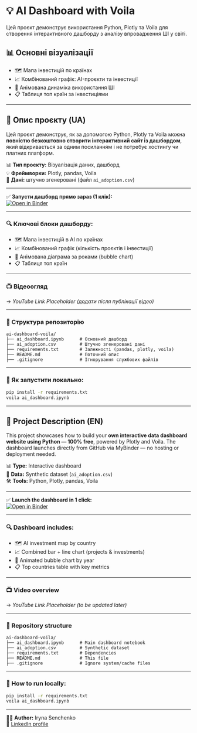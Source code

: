 # 💡 AI Dashboard with Voila

Цей проєкт демонструє використання Python, Plotly та Voila для створення інтерактивного дашборду з аналізу впровадження ШІ у світі.

## 📊 Основні візуалізації

- 🗺️ Мапа інвестицій по країнах  
- 📈 Комбінований графік: AI-проєкти та інвестиції  
- 🔵 Анімована динаміка використання ШІ  
- 📋 Таблиця топ країн за інвестиціями

---

## 🧾 Опис проєкту (UA)

Цей проєкт демонструє, як за допомогою Python, Plotly та Voila можна **повністю безкоштовно створити інтерактивний сайт із дашбордом**, який відкривається за одним посиланням і не потребує хостингу чи платних платформ.

📊 **Тип проєкту:** Візуалізація даних, дашборд  
💡 **Фреймворки:** Plotly, pandas, Voila  
📁 **Дані:** штучно згенеровані (файл `ai_adoption.csv`)

---

✅ **Запусти дашборд прямо зараз (1 клік):**  
[![Open in Binder](https://mybinder.org/badge_logo.svg)](https://mybinder.org/v2/gh/IrynaSenchenko/ai-dashboard-voila/main?urlpath=voila/render/ai_dashboard.ipynb)

---

### 🔍 Ключові блоки дашборду:

- 🗺️ Мапа інвестицій в AI по країнах  
- 📈 Комбінований графік (кількість проєктів і інвестиції)  
- 🔵 Анімована діаграма за роками (bubble chart)  
- 📋 Таблиця топ країн

---

### 📺 Відеоогляд  
→ *YouTube Link Placeholder (додати після публікації відео)*

---

### 📁 Структура репозиторію
```
ai-dashboard-voila/
├── ai_dashboard.ipynb      # Основний дашборд
├── ai_adoption.csv         # Штучно згенеровані дані
├── requirements.txt        # Залежності (pandas, plotly, voila)
├── README.md               # Поточний опис
├── .gitignore              # Ігнорування службових файлів
```

---

### 🧪 Як запустити локально:
```bash
pip install -r requirements.txt
voila ai_dashboard.ipynb
```

---

## 📄 Project Description (EN)

This project showcases how to build your **own interactive data dashboard website using Python — 100% free**, powered by Plotly and Voila. The dashboard launches directly from GitHub via MyBinder — no hosting or deployment needed.

📊 **Type:** Interactive dashboard  
📁 **Data:** Synthetic dataset (`ai_adoption.csv`)  
🛠 **Tools:** Python, Plotly, pandas, Voila

---

✅ **Launch the dashboard in 1 click:**  
[![Open in Binder](https://mybinder.org/badge_logo.svg)](https://mybinder.org/v2/gh/IrynaSenchenko/ai-dashboard-voila/main?urlpath=voila/render/ai_dashboard.ipynb)

---

### 🔍 Dashboard includes:

- 🗺️ AI investment map by country  
- 📈 Combined bar + line chart (projects & investments)  
- 🔵 Animated bubble chart by year  
- 📋 Top countries table with key metrics  

---

### 📺 Video overview  
→ *YouTube Link Placeholder (to be updated later)*

---

### 📁 Repository structure
```
ai-dashboard-voila/
├── ai_dashboard.ipynb      # Main dashboard notebook
├── ai_adoption.csv         # Synthetic dataset
├── requirements.txt        # Dependencies
├── README.md               # This file
├── .gitignore              # Ignore system/cache files
```

---

### 🧪 How to run locally:
```bash
pip install -r requirements.txt
voila ai_dashboard.ipynb
```

---

👩‍💻 **Author:** Iryna Senchenko  
🔗 [LinkedIn profile](https://www.linkedin.com/in/iryna-senchenko/)